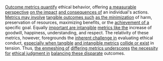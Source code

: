 
[Outcome metrics quantify](2/2/1/2/.Outcome%20Metrics) ethical behavior, offering [a measurable perspective](2/3/1/2/3/.Measurement) [on the impact](2/2/1/2/3/.Impact) [and consequences of](1/1/3/3/3/3/2/.Consequence) an individual's actions. [Metrics may involve](2/3/1/2/3/.Measurement) [tangible outcomes such](2/2/1/2/_Tangible-Intangible) [as the minimization](3/1/1/2/3/1/3/2/2/.Sequential%20Minimal%20Optimization) of harm, preservation of resources, maximizing benefits, or the [achievement of a](3/3/3/2/1/3/_Challenge-Triumph) specific goal. Equally [important are intangible](1/1/3/1/1/2/2/.Intangible) [metrics like the](2/3/1/2/3/.Measurement) increase of goodwill, happiness, understanding, and respect. The relativity of these metrics, however, foregrounds the [inherent challenge in](1/2/2/2/1/3/2/.Challenges) evaluating ethical conduct, [especially when tangible](1/1/3/1/1/2/1/.Tangible) [and intangible metrics](1/1/3/1/1/2/2/.Intangible) [collide or exist](1/3/2/1/3/_Collision-Divergence) in tension. Thus, [the enmeshing of](3/1/1/1/1/1/1/2/_Constructing-Mending-Shaping) [differing metrics underscores](2/3/1/2/3/2/_Metric-Imperial) [the necessity for](3/1/3/3/2/2/1/3/.Necessity) [ethical judgment in](2/2/1/3/1/2/.Ethical) [balancing these disparate](2/2/2/1/3/3/1/2/.Aesthetics%20of%20Balance) outcomes.

